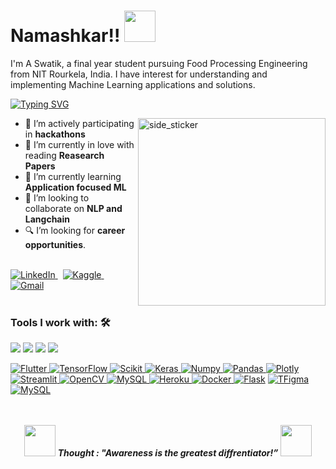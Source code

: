 <h1>Namashkar!! <picture><img src = "https://github.com/7oSkaaa/7oSkaaa/blob/main/Images/about_me.gif?raw=true" width = 50px></picture></h1>

I'm A Swatik, a final year student pursuing Food Processing Engineering from NIT Rourkela, India. I have interest for understanding and implementing Machine Learning applications and solutions.



[![Typing SVG](https://readme-typing-svg.herokuapp.com?vCenter=true&width=500&lines=Aspiring+Applied+Scientist;Food+and+Medical+Applications;Curious+Mind+with+a+Creative+Flair)](https://git.io/typing-svg)


<img align="right" width=300px height=300px alt="side_sticker" src="https://media.giphy.com/media/TEnXkcsHrP4YedChhA/giphy.gif" />

- 🔭 I’m actively participating in <strong>hackathons</strong>
- 💖 I’m currently in love with reading <strong>Reasearch Papers</strong>
- 🌱 I’m currently learning <strong>Application focused ML</strong>
- 👯 I’m looking to collaborate on <strong>NLP and Langchain</strong>
- 🔍 I’m looking for <strong> career opportunities</strong>.

<br>

  <a href="https://www.linkedin.com/in/amlan-swatik/" target="_blank">
    <img alt="LinkedIn" src="https://img.shields.io/badge/LinkedIn-0077B5?style=for-the-badge&logo=linkedin&logoColor=white">
  </a>   
  &nbsp;
  <a href="https://www.kaggle.com/aswatik" target="_blank">
    <img alt="Kaggle" src="https://img.shields.io/badge/Kaggle-20BEFF?style=for-the-badge&logo=Kaggle&logoColor=white">
  </a> 
  &nbsp;
  <a href="mailto:oswatik@gmail.com" target="_blank">
    <img alt="Gmail" src="https://img.shields.io/badge/Gmail-D14836?style=for-the-badge&logo=gmail&logoColor=white">
  </a> 



 <br>
 <br>

### Tools I work with: 🛠

<img src="https://img.shields.io/badge/Python%20-%2314354C.svg?&style=for-the-badge&logo=python&logoColor=white">   <img src="https://img.shields.io/badge/JAVA%20-%23E34F26.svg?&style=for-the-badge&logo=html5&logoColor=white">  <img src="https://img.shields.io/badge/Golang%20-%230D597F.svg?&style=for-the-badge&logo=sql&logoColor=white">   <img src="https://img.shields.io/badge/Windows%20-%230078D6.svg?&style=for-the-badge&logo=windows&logoColor=white">   
   
   <a href="https://flutter.dev/" target="_blank"> 
     <img alt="Flutter" src="https://img.shields.io/badge/Flutter-02569B?style=for-the-badge&logo=flutter&logoColor=white">
   </a>
   
  <a href="https://www.tensorflow.org/" target="_blank"> 
   <img alt="TensorFlow" src="https://img.shields.io/badge/TensorFlow-FF6F00?style=for-the-badge&logo=TensorFlow&logoColor=white">
  </a>   

   <a href="https://scikit-learn.org/" target="_blank">
    <img alt="Scikit" src="https://img.shields.io/badge/scikit_learn-F7931E?style=for-the-badge&logo=scikit-learn&logoColor=white">
  </a>

   <a href="https://keras.io/" target="_blank">
    <img alt="Keras" src="https://img.shields.io/badge/Keras-D00000?style=for-the-badge&logo=Keras&logoColor=white">
  </a>

   <a href="https://numpy.org/" target="_blank">
    <img alt="Numpy" src="https://img.shields.io/badge/Numpy-777BB4?style=for-the-badge&logo=numpy&logoColor=white">
  </a>

   <a href="https://pandas.pydata.org/" target="_blank">
    <img alt="Pandas" src="https://img.shields.io/badge/Pandas-2C2D72?style=for-the-badge&logo=pandas&logoColor=white">
  </a>

   <a href="https://plotly.com/" target="_blank">
    <img alt="Plotly" src="https://img.shields.io/badge/Plotly-239120?style=for-the-badge&logo=plotly&logoColor=white">
  </a>

   <a href="https://streamlit.io/" target="_blank">
    <img alt="Streamlit" src="https://img.shields.io/badge/Streamlit-FF4B4B?style=for-the-badge&logo=Streamlit&logoColor=white">
  </a>


   <a href="https://opencv.org/" target="_blank">
    <img alt="OpenCV" src="https://img.shields.io/badge/OpenCV-27338e?style=for-the-badge&logo=OpenCV&logoColor=white">
  </a>

  <a href="https://www.mysql.com/">
   <img alt="MySQL" src="https://img.shields.io/badge/MySQL-00000F?style=for-the-badge&logo=mysql&logoColor=white">
  </a>
   

   <a href="https://www.heroku.com/">
    <img alt="Heroku" src="https://img.shields.io/badge/Heroku-430098?style=for-the-badge&logo=heroku&logoColor=white">
   </a>

   
   <a href="https://www.docker.com/">  
    <img alt="Docker" src="https://img.shields.io/badge/Docker-2CA5E0?style=for-the-badge&logo=docker&logoColor=white">
   </a>
<a href="https://fastapi.tiangolo.com/"><img alt="Flask" src="https://img.shields.io/badge/FastAPI-009688?style=for-the-badge&logo=FastAPI&logoColor=white"></a>
<a href="#"><img alt="TFigma" src="https://img.shields.io/badge/Figma-F24E1E?style=for-the-badge&logo=figma&logoColor=white"></a>
<a href="https://www.mysql.com/"><img alt="MySQL" src="https://img.shields.io/badge/MySQL-00000F?style=for-the-badge&logo=mysql&logoColor=white"></a>

<br>
<br>
<br>


<p align="center">
<img src="https://media.giphy.com/media/qjqUcgIyRjsl2/giphy.gif" width="50" /> <b><i align="center">Thought : "Awareness is the greatest diffrentiator!”</i></b> <img src="https://media.giphy.com/media/qjqUcgIyRjsl2/giphy.gif" width="50" />
</p>
